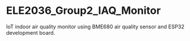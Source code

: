 # ELE2036_Group2_IAQ_Monitor
IoT indoor air quality monitor using BME680 air quality sensor and ESP32 development board.
